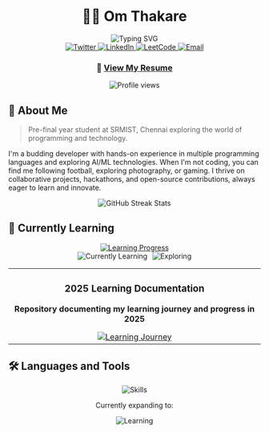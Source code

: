 <div align="center">
  
# 👨‍💻 Om Thakare

<img src="https://readme-typing-svg.herokuapp.com?font=Fira+Code&size=24&duration=3000&pause=1000&color=0E75B6&center=true&vCenter=true&random=false&width=500&lines=Budding+Developer;Pre-final+Year+at+SRMIST;+Always+Growing" alt="Typing SVG" />

<div>
  <a href="https://twitter.com/thakare_twts" target="_blank">
    <img src="https://img.shields.io/badge/Twitter-1DA1F2?style=for-the-badge&logo=twitter&logoColor=white" alt="Twitter" />
  </a>
  <a href="https://linkedin.com/in/om-thakare-8768bb166" target="_blank">
    <img src="https://img.shields.io/badge/LinkedIn-0077B5?style=for-the-badge&logo=linkedin&logoColor=white" alt="LinkedIn" />
  </a>
  <a href="https://www.leetcode.com/thakare_om03" target="_blank">
    <img src="https://img.shields.io/badge/LeetCode-FFA116?style=for-the-badge&logo=leetcode&logoColor=white" alt="LeetCode" />
  </a>
  <a href="mailto:om.thakare3217@gmail.com">
    <img src="https://img.shields.io/badge/Email-D14836?style=for-the-badge&logo=gmail&logoColor=white" alt="Email" />
  </a>
  
  <h3>📄 <a href="https://drive.google.com/file/d/15S-7ebaVzwVVf1LSjWqRRdOf3X3eZc4U/view?usp=drive_link">View My Resume</a></h3>
<img src="https://komarev.com/ghpvc/?username=thakare-om03&label=Profile%20views&color=0e75b6&style=for-the-badge" alt="Profile views" />
</div>

</div>

## 🚀 About Me

> Pre-final year student at SRMIST, Chennai exploring the world of programming and technology.

I'm a budding developer with hands-on experience in multiple programming languages and exploring AI/ML technologies. When I'm not coding, you can find me following football, exploring photography, or gaming. I thrive on collaborative projects, hackathons, and open-source contributions, always eager to learn and innovate.

<div align="center">
  <img src="https://github-readme-streak-stats.herokuapp.com/?user=thakare-om03&theme=tokyonight" alt="GitHub Streak Stats" />
</div>

## 🌱 Currently Learning

<div align="center">
  <a href="https://github.com/thakare-om03/2025-learnings" target="_blank">
    <img src="https://readme-typing-svg.herokuapp.com?font=Fira+Code&size=22&duration=3000&pause=1000&color=F9E2AF&center=true&vCenter=true&random=false&width=500&lines=JavaScript;MongoDB;React;NodeJS;Machine+Learning;AI;" alt="Learning Progress" />
  </a>
  
  <div style="display: flex; justify-content: center; flex-wrap: wrap; gap: 10px;">
    <img src="https://skillicons.dev/icons?i=js,mongodb,react,nodejs" alt="Currently Learning" />
    <img src="https://skillicons.dev/icons?i=tensorflow,pytorch,aws,docker" alt="Exploring" />
  </div>
  
  <table>
    <tr>
      <td width="50%">
        <h3 align="center">2025 Learning Documentation</h3>
        <div align="center">
          <p><strong>Repository documenting my learning journey and progress in 2025</strong></p>
          <a href="https://github.com/thakare-om03/2025-learnings" target="_blank">
            <img src="https://img.shields.io/badge/View-Learning%20Journey-purple?style=for-the-badge&logo=github" alt="Learning Journey" />
          </a>
        </div>
      </td>
    </tr>
  </table>
</div>

## 🛠️ Languages and Tools

<div align="center">
  <img src="https://skillicons.dev/icons?i=python,c,cpp,java,html,css,bootstrap,git,figma" alt="Skills" />
  <p>Currently expanding to:</p>
  <img src="https://skillicons.dev/icons?i=js,mongodb,react,nodejs" alt="Learning" />
</div>
